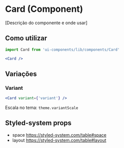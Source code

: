 # Card (Component)

[Descrição do componente e onde usar]

## Como utilizar

```js
import Card from 'ui-components/lib/components/Card'
```

```jsx
<Card />
```

## Variações

### Variant

```jsx
<Card variant={'variant'} />
```

Escala no tema: `theme.variantScale`

## Styled-system props

- space https://styled-system.com/table#space
- layout https://styled-system.com/table#layout

